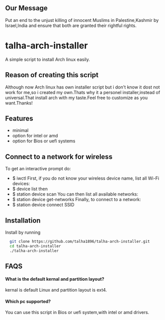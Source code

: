 ## Our Message
Put an end to the unjust killing of innocent Muslims in Palestine,Kashmir by Israel,India and ensure that both are granted their rightful rights.
# talha-arch-installer

A simple script to install Arch linux easily.


## Reason of creating this script

Although now Arch linux has own installer script but i don't know it dost not work for me,so i created my own.Thats why it a personel installer,instead of universal.That install arch with my taste.Feel free to customize as you want.Thanks!

## Features
- minimal
- option for intel or amd
- option for Bios or uefi systems

## Connect to a network for wireless
To get an interactive prompt do:
- $ iwctl
First, if you do not know your wireless device name, list all Wi-Fi devices: 
- $ device list
then
- $ station device scan
You can then list all available networks: 
- $ station device get-networks
Finally, to connect to a network: 
- $ station device connect SSID

## Installation

Install by running 

```bash
  git clone https://github.com/talha1896/talha-arch-installer.git
  cd talha-arch-installer
  ./talha-arch-installer
```


## FAQS

#### What is the default kernal and partition layout?

kernal is default Linux and partition layout is ext4.

#### Which pc supported?

You can use this script in Bios or uefi system,with intel or amd drivers.
